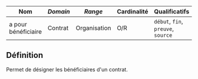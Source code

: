 | **Nom**             | ***Domain*** | ***Range***  | **Cardinalité** | **Qualificatifs**                  |
| ------------------- | ------------ | ------------ | --------------- | ---------------------------------- |
| a pour bénéficiaire | Contrat      | Organisation | O/R             | `début`, `fin`, `preuve`, `source` |

## Définition

Permet de désigner les bénéficiaires d'un contrat.
